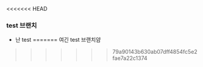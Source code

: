 <<<<<<< HEAD
### test 브랜치

- 난 test
=======
여긴 test 브랜치얌
>>>>>>> 79a90143b630ab07dff4854fc5e2fae7a22c1374
